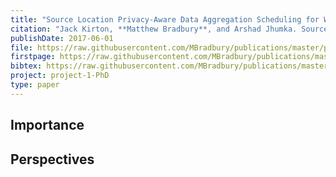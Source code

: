 ```yaml
---
title: "Source Location Privacy-Aware Data Aggregation Scheduling for Wireless Sensor Networks"
citation: "Jack Kirton, **Matthew Bradbury**, and Arshad Jhumka. Source Location Privacy-Aware Data Aggregation Scheduling for Wireless Sensor Networks. In *37th IEEE International Conference on Distributed Computing Systems (ICDCS)*, 2200–2205. June 2017. [doi:10.1109/ICDCS.2017.171](https://doi.org/10.1109/ICDCS.2017.171)."
publishDate: 2017-06-01
file: https://raw.githubusercontent.com/MBradbury/publications/master/papers/ICDCS2017.pdf
firstpage: https://raw.githubusercontent.com/MBradbury/publications/master/firstpages/ICDCS2017.svg
bibtex: https://raw.githubusercontent.com/MBradbury/publications/master/bibtex/Kirton_2017_SourceLocationPrivacy.bib
project: project-1-PhD
type: paper
---
```


<!-- readmore -->

## Importance

## Perspectives


